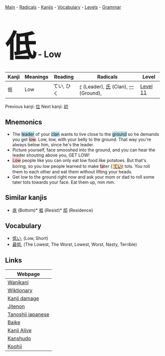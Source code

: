 <style> bigfont {font-size: 100px}</style>
[Main](../README.md) -
[Radicals](../radicals.md) -
[Kanjis](../kanjis.md) -
[Vocabulary](../vocabulary.md) -
[Levels](../levels.md) -
[Grammar](../grammar.md)
# <bigfont> 低</bigfont> - Low 

| Kanji | Meanings | Reading | Radicals | Level |
| --- | --- | --- | --- | --- |
| 低 | Low | てい, ひく | [ｲ](../radicals/ｲ.md) (Leader), [氏](../radicals/氏.md) (Clan), [一](../radicals/一.md) (Ground),  | [Level 11](../levels/wk_level11.md) |

Previous kanji: [位](位.md) Next kanji: [初](初.md) 

## Mnemonics
 * The <span style="background-color:#ADD8E6"> leader</span> of your <span style="background-color:#ADD8E6"> clan</span> wants to live close to the <span style="background-color:#ADD8E6"> ground</span> so he demands you get <span style="background-color:#ffcccb"> low</span>. Low, low, with your belly to the ground. That way you're always below him, since he's the leader.
* Picture yourself, face smooshed into the ground, and you can hear the leader shouting above you, GET LOW!
* <span style="background-color:#ffcccb"> Low</span> people like you can only eat low food like potatoes. But that's boring, so you low people learned to make <span style="background-color:#ffcccb"> ta</span>ter (<span style="background-color:#fed8b1"> [てい](https://jisho.org/search/てい)</span>) tots. You roll them to each other and eat them without lifting your heads.
* Get low to the ground right now and ask your mom or dad to roll some tater tots towards your face. Eat them up, mm mm.


## Similar kanjis
 * [底](底.md) (Bottom)* [抵](抵.md) (Resist)* [邸](邸.md) (Residence)


## Vocabulary
 * [低い](../vocabulary/低.md), (Low, Short)
* [最低](../vocabulary/低.md), (The Lowest, The Worst, Lowest, Worst, Nasty, Terrible)



## Links 

| Webpage |
| --- |
| [Wanikani          ](https://www.wanikani.com/kanji/低) |
| [Wiktionary        ](https://en.wiktionary.org/wiki/低) |
| [Kanji damage      ](http://www.kanjidamage.com/kanji/search?utf8=✓&q=低) |
| [Jitenon           ](https://jitenon.com/kanji/低) |
| [Tanoshii japanese ](https://www.tanoshiijapanese.com/dictionary/kanji.cfm?k=低) |
| [Baike             ](https://baike.baidu.com/item/低) |
| [Kanji Alive       ](https://app.kanjialive.com/低) |
| [Kanshudo          ](https://www.kanshudo.com/searchmn?q=低) |
| [Koohii            ](https://kanji.koohii.com/study/kanji/低) |
